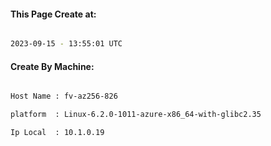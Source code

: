 
   
#### This Page Create at:

```bash

2023-09-15 - 13:55:01 UTC

```

#### Create By Machine:

```bash

Host Name : fv-az256-826

platform  : Linux-6.2.0-1011-azure-x86_64-with-glibc2.35

Ip Local  : 10.1.0.19

```

